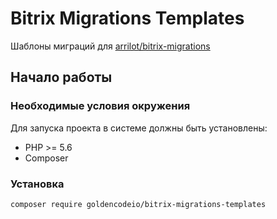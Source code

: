 # Bitrix Migrations Templates

Шаблоны миграций для [arrilot/bitrix-migrations](https://github.com/arrilot/bitrix-migrations)

## Начало работы

### Необходимые условия окружения

Для запуска проекта в системе должны быть установлены:

- PHP >= 5.6
- Composer

### Установка


```bash
composer require goldencodeio/bitrix-migrations-templates
```

<!--## Запуск тестов

Объясните, как запускать автоматические тесты для этой системы, что тестируют эти тесты и почему

```bash
make test
```
-->
